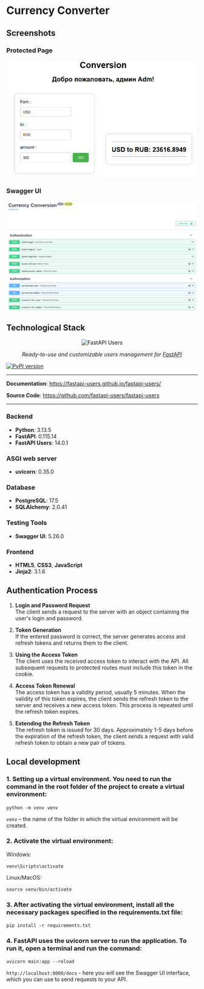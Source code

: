 # Currency Converter

## Screenshots

### Protected Page

![Admin Page](https://github.com/bodyauza/currency-converter/blob/main/src/screenshots/protected2.png)

### Swagger UI

![Swagger UI](https://github.com/bodyauza/currency-converter/blob/main/src/screenshots/Swagger1.png)

## Technological Stack

<p align="center">
  <img src="https://raw.githubusercontent.com/fastapi-users/fastapi-users/master/logo.svg?sanitize=true" alt="FastAPI Users">
</p>

<p align="center">
    <em>Ready-to-use and customizable users management for <a href="https://fastapi.tiangolo.com/">FastAPI</a></em>
</p>

[![PyPI version](https://badge.fury.io/py/fastapi-users.svg)](https://badge.fury.io/py/fastapi-users)

---

**Documentation**: <a href="https://fastapi-users.github.io/fastapi-users/" target="_blank">https://fastapi-users.github.io/fastapi-users/</a>

**Source Code**: <a href="https://github.com/fastapi-users/fastapi-users" target="_blank">https://github.com/fastapi-users/fastapi-users</a>

---

### Backend
- **Python**: 3.13.5
- **FastAPI**: 0.115.14
- **FastAPI Users**: 14.0.1

### ASGI web server
- **uvicorn**: 0.35.0

### Database
- **PostgreSQL**: 17.5
- **SQLAlchemy**: 2.0.41

### Testing Tools
- **Swagger UI**: 5.26.0

### Frontend
- **HTML5**, **CSS3**, **JavaScript**
- **Jinja2**: 3.1.6

## Authentication Process

1. **Login and Password Request**  
   The client sends a request to the server with an object containing the user's login and password.

2. **Token Generation**  
   If the entered password is correct, the server generates access and refresh tokens and returns them to the client.

3. **Using the Access Token**  
   The client uses the received access token to interact with the API. All subsequent requests to protected routes must
   include this token in the cookie.

4. **Access Token Renewal**  
   The access token has a validity period, usually 5 minutes. When the validity of this token expires, the client sends
   the refresh token to the server and receives a new access token. This process is repeated until the refresh token
   expires.

5. **Extending the Refresh Token**  
   The refresh token is issued for 30 days. Approximately 1-5 days before the expiration of the refresh token, the
   client sends a request with valid refresh token to obtain a new pair of tokens.

## Local development

### 1. Setting up a virtual environment. You need to run the command in the root folder of the project to create a virtual environment:

```
python -m venv venv
```
`venv` – the name of the folder in which the virtual environment will be created.

### 2. Activate the virtual environment:

Windows:
```
venv\Scripts\activate
```
Linux/MacOS:
```
source venv/bin/activate
```

### 3. After activating the virtual environment, install all the necessary packages specified in the requirements.txt file:
```
pip install -r requirements.txt
```

### 4. FastAPI uses the uvicorn server to run the application. To run it, open a terminal and run the command:
```
uvicorn main:app --reload
```

`http://localhost:8000/docs` - here you will see the Swagger UI interface, which you can use to send requests to your API.

